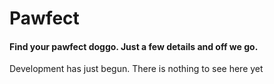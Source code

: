 # Pawfect

#### Find your pawfect doggo. Just a few details and off we go.

Development has just begun. There is nothing to see here yet

